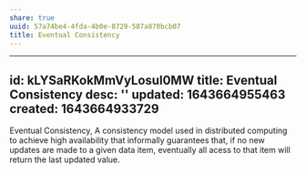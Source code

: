 ```yaml
---
share: true
uuid: 57a74be4-4fda-4b0e-8729-587a870bcb07
title: Eventual Consistency
---
```

---
id: kLYSaRKokMmVyLosul0MW
title: Eventual Consistency
desc: ''
updated: 1643664955463
created: 1643664933729
---

Eventual Consistency, A consistency model used in distributed computing to achieve high availability that informally guarantees that, if no new updates are made to a given data item, eventually all acess to that item will return the last updated value.